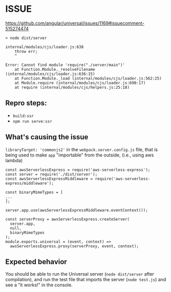 # ISSUE
https://github.com/angular/universal/issues/1169#issuecomment-515274474
```
> node dist/server

internal/modules/cjs/loader.js:638
    throw err;
    ^

Error: Cannot find module 'require("./server/main")'
    at Function.Module._resolveFilename (internal/modules/cjs/loader.js:636:15)
    at Function.Module._load (internal/modules/cjs/loader.js:562:25)
    at Module.require (internal/modules/cjs/loader.js:690:17)
    at require (internal/modules/cjs/helpers.js:25:18)
```

## Repro steps:
- `build:ssr`
- `npm run serve:ssr`

## What's causing the issue
`libraryTarget: 'commonjs2'` in the `webpack.server.config.js` file, that is being used to make `app` "importable" from the outside, (i.e., using aws lambda)
```
const awsServerlessExpress = require('aws-serverless-express');
const server = require('./dist/server');
const awsServerlessExpressMiddleware = require('aws-serverless-express/middleware');

const binaryMimeTypes = [
...
];

server.app.use(awsServerlessExpressMiddleware.eventContext());

const serverProxy = awsServerlessExpress.createServer(
  server.app,
  null,
  binaryMimeTypes
);
module.exports.universal = (event, context) =>
  awsServerlessExpress.proxy(serverProxy, event, context);
```

## Expected behavior
You should be able to run the Universal server (`node dist/server` after compilation), and run the test file that imports the server (`node test.js`) and see a "it works!" in the console.
